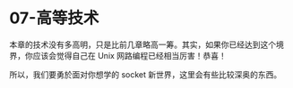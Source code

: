 # 07-高等技术

本章的技术没有多高明，只是比前几章略高一筹。其实，如果你已经达到这个境界，你应该会觉得自己在 Unix 网路编程已经相当厉害！恭喜！

所以，我们要勇於面对你想学的 socket 新世界，这里会有些比较深奥的东西。
